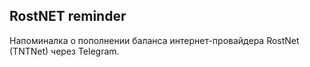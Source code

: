 ## RostNET reminder

Напоминалка о пополнении баланса интернет-провайдера RostNet (TNTNet) через Telegram.